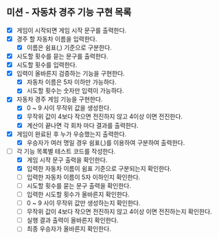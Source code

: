 ## 미션 - 자동차 경주 기능 구현 목록
- [x] 게임이 시작되면 게임 시작 문구를 출력한다.
- [x] 경주 할 자동차 이름을 입력한다.
  - [x] 이름은 쉼표(,) 기준으로 구분한다.
- [x] 시도할 횟수를 묻는 문구를 출력한다.
- [x] 시도할 횟수를 입력한다.
- [x] 입력이 올바른지 검증하는 기능을 구현한다.
    - [x] 자동차 이름은 5자 이하만 가능하다.
    - [x] 시도할 횟수는 숫자만 입력이 가능하다.
- [x] 자동차 경주 게임 기능을 구현한다.
  - [x] 0 ~ 9 사이 무작위 값을 생성한다.
  - [x] 무작위 값이 4보다 작으면 전진하지 않고 4이상 이면 전진한다.
  - [x] 계산이 끝나면 각 회차 마다 결과를 출력한다.
- [x] 게임이 완료된 후 누가 우승했는지 출력한다.
  - [x] 우승자가 여러 명일 경우 쉼표(,)를 이용하여 구분하여 출력한다.
- [ ] 각 기능 목록별 테스트 코드를 작성한다.
  - [x] 게임 시작 문구 출력을 확인한다. 
  - [x] 입력한 자동차 이름이 쉼표 기준으로 구분되는지 확인한다.
  - [ ] 입력한 자동차 이름이 5자 이하인지 확인한다.
  - [ ] 시도할 횟수를 묻는 문구 출력을 확인한다.
  - [ ] 입력한 시도할 횟수가 올바른지 확인한다.
  - [ ] 0 ~ 9 사이 무작위 값만 생성하는지 확인한다.
  - [ ] 무작위 값이 4보다 작으면 전진하지 않고 4이상 이면 전진하는지 확인한다.
  - [ ] 실행 결과 출력이 올바른지 확인한다.
  - [ ] 최종 우승자가 올바른지 확인한다.
